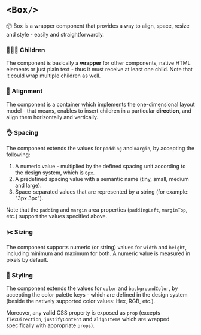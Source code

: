 # `<Box/>`

📦 Box is a wrapper component that provides a way to align, space, resize and style - easily and straightforwardly.

### 👨‍👦‍👦 Children

The component is basically a **wrapper** for other components, native HTML elements or just plain text - thus it must receive at least one child.
Note that it could wrap multiple children as well.

### 📏 Alignment

The component is a container which implements the one-dimensional layout model -
that means, enables to insert children in a particular **direction**, and align them horizontally and vertically.

### 👌 Spacing

The component extends the values for `padding` and `margin`, by accepting the following:

1. A numeric value - multiplied by the defined spacing unit according to the design system, which is `6px`.
2. A predefined spacing value with a semantic name (tiny, small, medium and large).
3. Space-separated values that are represented by a string (for example: "3px 3px").

Note that the `padding` and `margin` area properties (`paddingLeft`, `marginTop`, etc.) support the values specified above.

### ✂️ Sizing

The component supports numeric (or string) values for `width` and `height`, including minimum and maximum for both.
A numeric value is measured in pixels by default.

### 🎨 Styling

The component extends the values for `color` and `backgroundColor`, by accepting the color palette keys -
which are defined in the design system (beside the natively supported color values: Hex, RGB, etc.).

Moreover, any **valid** CSS property is exposed as `prop` (excepts `flexDirection`, `justifyContent` and `alignItems` which are wrapped specifically with appropriate `props`).
